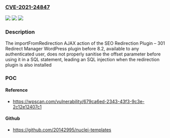 ### [CVE-2021-24847](https://cve.mitre.org/cgi-bin/cvename.cgi?name=CVE-2021-24847)
![](https://img.shields.io/static/v1?label=Product&message=SEO%20Redirection%20Plugin%20%E2%80%93%20301%20Redirect%20Manager&color=blue)
![](https://img.shields.io/static/v1?label=Version&message=8.2%3C%208.2%20&color=brighgreen)
![](https://img.shields.io/static/v1?label=Vulnerability&message=CWE-89%20SQL%20Injection&color=brighgreen)

### Description

The importFromRedirection AJAX action of the SEO Redirection Plugin – 301 Redirect Manager WordPress plugin before 8.2, available to any authenticated user, does not properly sanitise the offset parameter before using it in a SQL statement, leading an SQL injection when the redirection plugin is also installed

### POC

#### Reference
- https://wpscan.com/vulnerability/679ca6ed-2343-43f3-9c3e-2c12e12407c1

#### Github
- https://github.com/20142995/nuclei-templates

